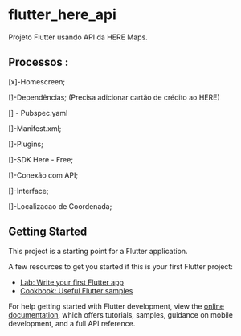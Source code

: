 # flutter_here_api

Projeto Flutter usando API da HERE Maps.


## Processos :

[x]-Homescreen;

[]-Dependências; (Precisa adicionar cartão de crédito ao HERE)

[] - Pubspec.yaml

[]-Manifest.xml;

[]-Plugins;

[]-SDK Here - Free;

[]-Conexão com API;

[]-Interface;

[]-Localizacao de Coordenada;

## Getting Started

This project is a starting point for a Flutter application.

A few resources to get you started if this is your first Flutter project:

- [Lab: Write your first Flutter app](https://docs.flutter.dev/get-started/codelab)
- [Cookbook: Useful Flutter samples](https://docs.flutter.dev/cookbook)

For help getting started with Flutter development, view the
[online documentation](https://docs.flutter.dev/), which offers tutorials,
samples, guidance on mobile development, and a full API reference.
